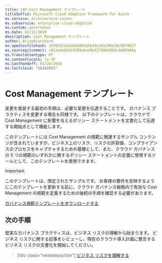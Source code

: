 ```yaml
---
title: CAF:Cost Management テンプレート
titleSuffix: Microsoft Cloud Adoption Framework for Azure
ms.service: architecture-center
ms.subservice: enterprise-cloud-adoption
ms.custom: governance
ms.date: 02/11/2019
description: Cost Management テンプレート
author: BrianBlanchard
ms.openlocfilehash: 35f653ca18abb9d05abb39c2da196e38c0979927
ms.sourcegitcommit: c053e6edb429299a0ad9b327888d596c48859d4a
ms.translationtype: HT
ms.contentlocale: ja-JP
ms.lasthandoff: 03/20/2019
ms.locfileid: "58242053"
---
```

# <a name="cost-management-template"></a>Cost Management テンプレート

変更を実装する最初の手順は、必要な変更を伝達することです。 ガバナンス プラクティスを変更する場合も同様です。 以下のテンプレートは、クラウドで Cost Management に影響を与えるポリシー ステートメントを文書化して伝達する開始点として機能します。

このテンプレートには Cost Management の規範に関連するサンプル コンテンツが含まれていますが、ビジネス上のリスク、リスクの許容値、コンプライアンスのプロセスをキャプチャするための基礎として、また、クラウド ガバナンスの 5 つの規範のいずれかに関するポリシー ステートメントの定義に使用するツールとして、このテンプレートを使用できます。

> [!IMPORTANT]
> このテンプレートは、限定されたサンプルです。 お客様の要件を反映するようにこのテンプレートを更新する前に、クラウド ガバナンス戦略内で有効な Cost Management の規範を定義するための後続の手順を確認する必要があります。

<!-- markdownlint-disable MD033 -->

 <a href="https://archcenter.blob.core.windows.net/cdn/fusion/governance/Governance Discipline Template.docx">ガバナンス規範テンプレートをダウンロードする</a>

<!-- markdownlint-enable MD033 -->

## <a name="next-steps"></a>次の手順

堅実なガバナンス プラクティスは、ビジネス リスクの理解から始まります。 ビジネス リスクに関する記事をレビューし、現在のクラウド導入計画に整合するビジネス リスクの文書化を開始してください。

> [!div class="nextstepaction"]
> [ビジネス リスクを理解する](./business-risks.md)
